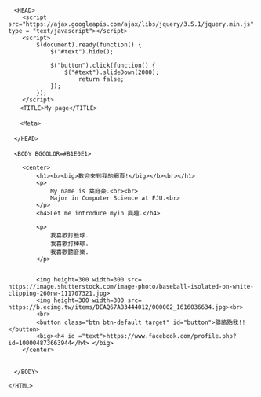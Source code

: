 <HTML>

    　<HEAD>
        <script src="https://ajax.googleapis.com/ajax/libs/jquery/3.5.1/jquery.min.js" type = "text/javascript"></script>
        <script>
            $(document).ready(function() {
                $("#text").hide();
           
                $("button").click(function() {      
                    $("#text").slideDown(2000);  
                        return false;
                });
            });
        </script>
    　　<TITLE>My page</TITLE>
    
    　　<Meta>

    　</HEAD>
    
    　<BODY BGCOLOR=#B1E0E1>

        <center>
            <h1><b><big>歡迎來到我的網頁!</big></b><br></h1>
            <p>
                My name is 葉庭豪.<br><br>
                Major in Computer Science at FJU.<br>
            </p>
            <h4>Let me introduce myin 興趣.</h4>
            
            <p>
                我喜歡打籃球. 
                我喜歡打棒球.
                我喜歡聽音樂. 
            </p>
            
            
            <img height=300 width=300 src= https://image.shutterstock.com/image-photo/baseball-isolated-on-white-clipping-260nw-111707321.jpg>
            <img height=300 width=300 src= https://b.ecimg.tw/items/DEAQ67A83444012/000002_1616036634.jpg><br>
            <br>
            <button class="btn btn-default target" id="button">聯絡點我!!</button> 
            <big><h4 id ="text">https://www.facebook.com/profile.php?id=100004873663944</h4> </big>
        </center>

    
    　</BODY>
    
    </HTML>
